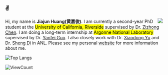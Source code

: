 ### :v:
<img align="right" src="https://github-readme-stats.vercel.app/api?username=jiajunhuang1999&show_icons=true&icon_color=0366d6&bg_color=ffffff&hide_title=true" />

Hi, my name is **Jiajun Huang(黄嘉俊)**. I am currently a second-year PhD student at the <mark>University of California, Riverside</mark> supervised by Dr. [Zizhong Chen](https://www.cs.ucr.edu/~chen/superlab/people.html). I am doing a long-term internship at <mark>Argonne National Laboratory</mark> supervised by Dr. [Yanfei Guo](https://www.anl.gov/profile/yanfei-guo). I also closely work with Dr. [Xiaodong Yu](https://xiaodong-yu.github.io) and Dr. [Sheng Di](https://www.mcs.anl.gov/~shdi/) in ANL. Please see my personal [website](https://jiajunhuang1999.github.io/profile/) for more information about me.

![Top Langs](https://github-readme-stats-sigma-five.vercel.app/api/top-langs/?username=jiajunhuang1999&layout=compact)

![ViewCount](https://komarev.com/ghpvc/?username=jiajunhuang1999)
